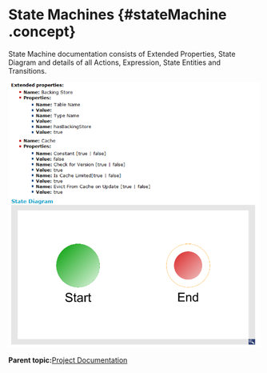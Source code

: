 # State Machines {#stateMachine .concept}

State Machine documentation consists of Extended Properties, State Diagram and details of all Actions, Expression, State Entities and Transitions.

![State Machine documentation](img/statemachine/PropertiesStateDiagram.png "State Machine documentation")

**Parent topic:**[Project Documentation](../../../modules/bebe/output/ProjectDocumentation.md)

